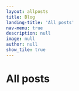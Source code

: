 ```yaml
---
layout: allposts
title: Blog
landing-title: 'All posts'
nav-menu: true
description: null
image: null
author: null
show_tile: true
---
```


<h1>All posts</h1>
